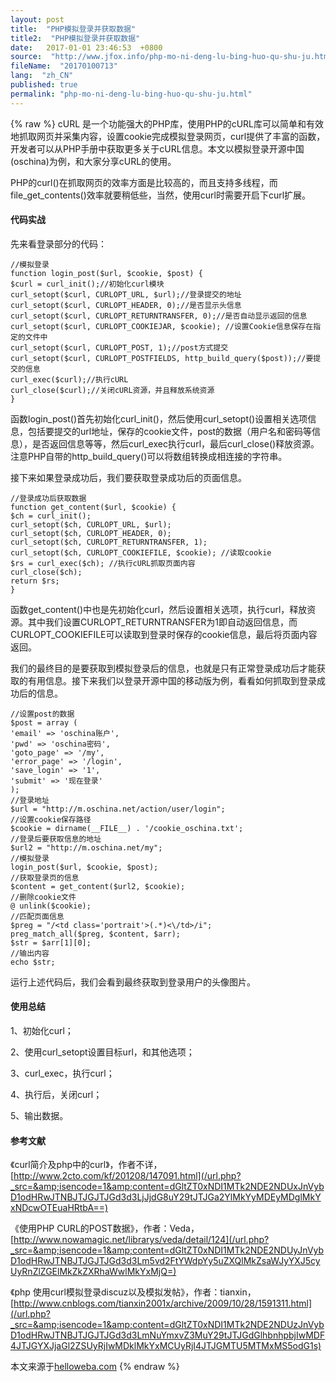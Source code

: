 ```yaml
---
layout: post
title:  "PHP模拟登录并获取数据"
title2:  "PHP模拟登录并获取数据"
date:   2017-01-01 23:46:53  +0800
source:  "http://www.jfox.info/php-mo-ni-deng-lu-bing-huo-qu-shu-ju.html"
fileName:  "20170100713"
lang:  "zh_CN"
published: true
permalink: "php-mo-ni-deng-lu-bing-huo-qu-shu-ju.html"
---
```

{% raw %}
cURL 是一个功能强大的PHP库，使用PHP的cURL库可以简单和有效地抓取网页并采集内容，设置cookie完成模拟登录网页，curl提供了丰富的函数，开发者可以从PHP手册中获取更多关于cURL信息。本文以模拟登录开源中国(oschina)为例，和大家分享cURL的使用。

PHP的curl()在抓取网页的效率方面是比较高的，而且支持多线程，而file_get_contents()效率就要稍低些，当然，使用curl时需要开启下curl扩展。

#### 代码实战

先来看登录部分的代码：

     
    //模拟登录 
    function login_post($url, $cookie, $post) { 
    $curl = curl_init();//初始化curl模块 
    curl_setopt($curl, CURLOPT_URL, $url);//登录提交的地址 
    curl_setopt($curl, CURLOPT_HEADER, 0);//是否显示头信息 
    curl_setopt($curl, CURLOPT_RETURNTRANSFER, 0);//是否自动显示返回的信息 
    curl_setopt($curl, CURLOPT_COOKIEJAR, $cookie); //设置Cookie信息保存在指定的文件中 
    curl_setopt($curl, CURLOPT_POST, 1);//post方式提交 
    curl_setopt($curl, CURLOPT_POSTFIELDS, http_build_query($post));//要提交的信息 
    curl_exec($curl);//执行cURL 
    curl_close($curl);//关闭cURL资源，并且释放系统资源 
    } 
    

函数login_post()首先初始化curl_init()，然后使用curl_setopt()设置相关选项信息，包括要提交的url地址，保存的cookie文件，post的数据（用户名和密码等信息），是否返回信息等等，然后curl_exec执行curl，最后curl_close()释放资源。注意PHP自带的http_build_query()可以将数组转换成相连接的字符串。

接下来如果登录成功后，我们要获取登录成功后的页面信息。

     
    //登录成功后获取数据 
    function get_content($url, $cookie) { 
    $ch = curl_init(); 
    curl_setopt($ch, CURLOPT_URL, $url); 
    curl_setopt($ch, CURLOPT_HEADER, 0); 
    curl_setopt($ch, CURLOPT_RETURNTRANSFER, 1); 
    curl_setopt($ch, CURLOPT_COOKIEFILE, $cookie); //读取cookie 
    $rs = curl_exec($ch); //执行cURL抓取页面内容 
    curl_close($ch); 
    return $rs; 
    } 
    

函数get_content()中也是先初始化curl，然后设置相关选项，执行curl，释放资源。其中我们设置CURLOPT_RETURNTRANSFER为1即自动返回信息，而CURLOPT_COOKIEFILE可以读取到登录时保存的cookie信息，最后将页面内容返回。

我们的最终目的是要获取到模拟登录后的信息，也就是只有正常登录成功后才能获取的有用信息。接下来我们以登录开源中国的移动版为例，看看如何抓取到登录成功后的信息。

     
    //设置post的数据 
    $post = array ( 
    'email' => 'oschina账户', 
    'pwd' => 'oschina密码', 
    'goto_page' => '/my', 
    'error_page' => '/login', 
    'save_login' => '1', 
    'submit' => '现在登录' 
    ); 
    //登录地址 
    $url = "http://m.oschina.net/action/user/login"; 
    //设置cookie保存路径 
    $cookie = dirname(__FILE__) . '/cookie_oschina.txt'; 
    //登录后要获取信息的地址 
    $url2 = "http://m.oschina.net/my"; 
    //模拟登录 
    login_post($url, $cookie, $post); 
    //获取登录页的信息 
    $content = get_content($url2, $cookie); 
    //删除cookie文件 
    @ unlink($cookie); 
    //匹配页面信息 
    $preg = "/<td class='portrait'>(.*)<\/td>/i"; 
    preg_match_all($preg, $content, $arr); 
    $str = $arr[1][0]; 
    //输出内容 
    echo $str; 
    

运行上述代码后，我们会看到最终获取到登录用户的头像图片。

#### 使用总结

1、初始化curl；

2、使用curl_setopt设置目标url，和其他选项；

3、curl_exec，执行curl；

4、执行后，关闭curl；

5、输出数据。

#### 参考文献

《curl简介及php中的curl》，作者不详，[http://www.2cto.com/kf/201208/147091.html](/url.php?_src=&amp;isencode=1&amp;content=dGltZT0xNDI1MTk2NDE2NDUxJnVybD1odHRwJTNBJTJGJTJGd3d3LjJjdG8uY29tJTJGa2YlMkYyMDEyMDglMkYxNDcwOTEuaHRtbA==)

《使用PHP CURL的POST数据》，作者：Veda，[http://www.nowamagic.net/librarys/veda/detail/124](/url.php?_src=&amp;isencode=1&amp;content=dGltZT0xNDI1MTk2NDE2NDUyJnVybD1odHRwJTNBJTJGJTJGd3d3Lm5vd2FtYWdpYy5uZXQlMkZsaWJyYXJ5cyUyRnZlZGElMkZkZXRhaWwlMkYxMjQ=)

《php 使用curl模拟登录discuz以及模拟发帖》，作者：tianxin，[http://www.cnblogs.com/tianxin2001x/archive/2009/10/28/1591311.html](/url.php?_src=&amp;isencode=1&amp;content=dGltZT0xNDI1MTk2NDE2NDUzJnVybD1odHRwJTNBJTJGJTJGd3d3LmNuYmxvZ3MuY29tJTJGdGlhbnhpbjIwMDF4JTJGYXJjaGl2ZSUyRjIwMDklMkYxMCUyRjI4JTJGMTU5MTMxMS5odG1s)

本文来源于[helloweba.com](/url.php?_src=&amp;isencode=1&amp;content=dGltZT0xNDI1MTk2NDE2NDUzJnVybD1odHRwJTNBJTJGJTJGd3d3LmhlbGxvd2ViYS5jb20lMkY=)
{% endraw %}
